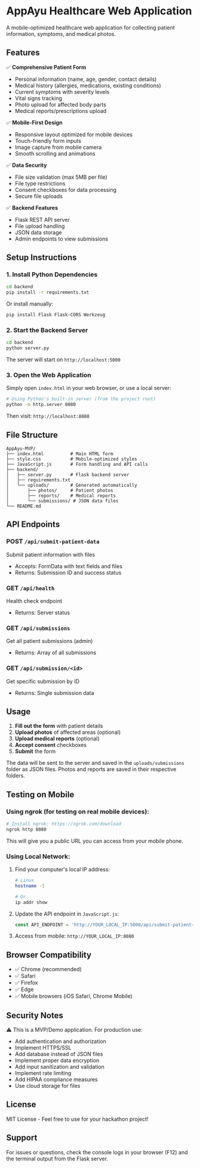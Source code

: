 # AppAyu Healthcare Web Application

A mobile-optimized healthcare web application for collecting patient information, symptoms, and medical photos.

## Features

✅ **Comprehensive Patient Form**
- Personal information (name, age, gender, contact details)
- Medical history (allergies, medications, existing conditions)
- Current symptoms with severity levels
- Vital signs tracking
- Photo upload for affected body parts
- Medical reports/prescriptions upload

✅ **Mobile-First Design**
- Responsive layout optimized for mobile devices
- Touch-friendly form inputs
- Image capture from mobile camera
- Smooth scrolling and animations

✅ **Data Security**
- File size validation (max 5MB per file)
- File type restrictions
- Consent checkboxes for data processing
- Secure file uploads

✅ **Backend Features**
- Flask REST API server
- File upload handling
- JSON data storage
- Admin endpoints to view submissions

## Setup Instructions

### 1. Install Python Dependencies

```bash
cd backend
pip install -r requirements.txt
```

Or install manually:
```bash
pip install Flask Flask-CORS Werkzeug
```

### 2. Start the Backend Server

```bash
cd backend
python server.py
```

The server will start on `http://localhost:5000`

### 3. Open the Web Application

Simply open `index.html` in your web browser, or use a local server:

```bash
# Using Python's built-in server (from the project root)
python -m http.server 8080
```

Then visit: `http://localhost:8080`

## File Structure

```
AppAyu-MVP/
├── index.html          # Main HTML form
├── style.css           # Mobile-optimized styles
├── JavaScript.js       # Form handling and API calls
├── backend/
│   ├── server.py       # Flask backend server
│   ├── requirements.txt
│   └── uploads/        # Generated automatically
│       ├── photos/     # Patient photos
│       ├── reports/    # Medical reports
│       └── submissions/ # JSON data files
└── README.md
```

## API Endpoints

### POST `/api/submit-patient-data`
Submit patient information with files
- Accepts: FormData with text fields and files
- Returns: Submission ID and success status

### GET `/api/health`
Health check endpoint
- Returns: Server status

### GET `/api/submissions`
Get all patient submissions (admin)
- Returns: Array of all submissions

### GET `/api/submission/<id>`
Get specific submission by ID
- Returns: Single submission data

## Usage

1. **Fill out the form** with patient details
2. **Upload photos** of affected areas (optional)
3. **Upload medical reports** (optional)
4. **Accept consent** checkboxes
5. **Submit** the form

The data will be sent to the server and saved in the `uploads/submissions` folder as JSON files. Photos and reports are saved in their respective folders.

## Testing on Mobile

### Using ngrok (for testing on real mobile devices):

```bash
# Install ngrok: https://ngrok.com/download
ngrok http 8080
```

This will give you a public URL you can access from your mobile phone.

### Using Local Network:

1. Find your computer's local IP address:
   ```bash
   # Linux
   hostname -I
   
   # Or
   ip addr show
   ```

2. Update the API endpoint in `JavaScript.js`:
   ```javascript
   const API_ENDPOINT = 'http://YOUR_LOCAL_IP:5000/api/submit-patient-data';
   ```

3. Access from mobile: `http://YOUR_LOCAL_IP:8080`

## Browser Compatibility

- ✅ Chrome (recommended)
- ✅ Safari
- ✅ Firefox
- ✅ Edge
- ✅ Mobile browsers (iOS Safari, Chrome Mobile)

## Security Notes

⚠️ This is a MVP/Demo application. For production use:
- Add authentication and authorization
- Implement HTTPS/SSL
- Add database instead of JSON files
- Implement proper data encryption
- Add input sanitization and validation
- Implement rate limiting
- Add HIPAA compliance measures
- Use cloud storage for files

## License

MIT License - Feel free to use for your hackathon project!

## Support

For issues or questions, check the console logs in your browser (F12) and the terminal output from the Flask server.
